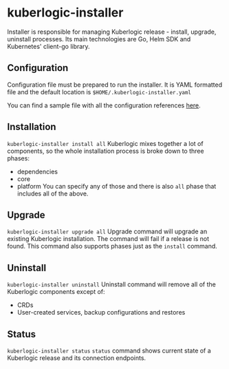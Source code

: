 # kuberlogic-installer
Installer is responsible for managing Kuberlogic release - install, upgrade, uninstall processes. Its main technologies are Go, Helm SDK and Kubernetes' client-go library.

## Configuration
Configuration file must be prepared to run the installer. It is YAML formatted file and the default location is `$HOME/.kuberlogic-installer.yaml`

You can find a sample file with all the configuration references [here](sample-config.yaml).

## Installation
`kuberlogic-installer install all`
Kuberlogic mixes together a lot of components, so the whole installation process is broke down to three phases:
* dependencies
* core
* platform
  You can specify any of those and there is also `all` phase that includes all of the above.

## Upgrade
`kuberlogic-installer upgrade all`
Upgrade command will upgrade an existing Kuberlogic installation. The command will fail if a release is not found.
This command also supports phases just as the `install` command.

## Uninstall
`kuberlogic-installer uninstall`
Uninstall command will remove all of the Kuberlogic components except of:
* CRDs
* User-created services, backup configurations and restores

## Status
`kuberlogic-installer status`
`status` command shows current state of a Kuberlogic release and its connection endpoints. 